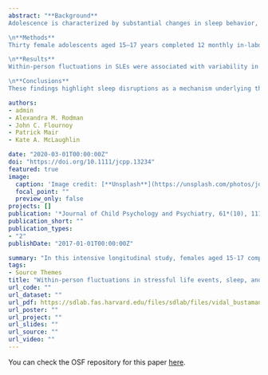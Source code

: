 ```yaml
---
abstract: "**Background**
Adolescence is characterized by substantial changes in sleep behavior, heightened exposure to stressful life events (SLEs), and elevated risk for internalizing problems like anxiety and depression. Although SLEs are consistently associated with the onset of internalizing psychopathology, the mechanisms underlying this relationship remain poorly understood, especially at the within‐person level. Here, we leverage a high‐frequency longitudinal design to examine sleep as a potential mechanism linking SLEs to increases in anxiety and depression symptoms over a one‐year period.

\n**Methods**
Thirty female adolescents aged 15–17 years completed 12 monthly in‐laboratory assessments of exposure to SLEs and symptoms of anxiety and depression (n = 355 monthly assessments), and wore an actigraphy wristband for continuous monitoring of sleep for the duration of the study (n = 6,824 sleep days). Multilevel models examined concurrent and lagged within‐person associations between SLEs, sleep duration and timing regularity, and anxiety and depression symptoms.

\n**Results**
Within‐person fluctuations in SLEs were associated with variability in sleep duration both concurrently and prospectively, such that when adolescents experienced greater SLEs than was typical for them, they exhibited more variable sleep duration that same month as well as the following month. In turn, within‐person increases in sleep duration variability predicted greater anxiety symptoms in the same month and mediated the association between SLEs and anxiety.

\n**Conclusions**
These findings highlight sleep disruptions as a mechanism underlying the longitudinal associations between SLEs and anxiety symptoms, and suggest that interventions promoting sleep schedule consistency may help mitigate risk for stress‐related psychopathology in adolescence."

authors:
- admin
- Alexandra M. Rodman
- John C. Flournoy
- Patrick Mair
- Kate A. McLaughlin

date: "2020-03-01T00:00:00Z"
doi: "https://doi.org/10.1111/jcpp.13234"
featured: true
image:
  caption: 'Image credit: [**Unsplash**](https://unsplash.com/photos/jdD8gXaTZsc)'
  focal_point: ""
  preview_only: false
projects: []
publication: '*Journal of Child Psychology and Psychiatry, 61*(10), 1116-112'
publication_short: ""
publication_types:
- "2"
publishDate: "2017-01-01T00:00:00Z"

summary: "In this intensive longitudinal study, females aged 15-17 completed 12 monthly in-laboratory assessments of exposure to stressful life events (SLEs) and symptoms of anxiety and depression (n = 355 monthly assessments), and wore an actigraphy wristband for continuous monitoring of sleep (n = 6,824 sleep days). Multilevel models examined concurrent and lagged within-person associations between SLEs, sleep duration and timing regularity, and anxiety and depression symptoms."
tags:
- Source Themes
title: "Within-person fluctuations in stressful life events, sleep, and anxiety and depression symptoms during adolescence: A multi-wave prospective study"
url_code: ""
url_dataset: ""
url_pdf: https://sdlab.fas.harvard.edu/files/sdlab/files/vidal_bustamante_2020_sleep_stress_jcpp.pdf
url_poster: ""
url_project: ""
url_slides: ""
url_source: ""
url_video: ""
---
```



You can check the OSF repository for this paper [here](https://osf.io/nhfsc/).
